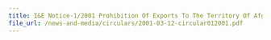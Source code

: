 ```yaml
---
title: I&E Notice-1/2001 Prohibition Of Exports To The Territory Of Afghanistan Under Taliban Control - UNSC Resolution 1333 (2000)
file_url: /news-and-media/circulars/2001-03-12-circular012001.pdf
---
```

